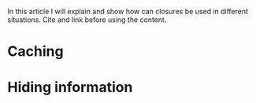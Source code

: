 In this article I will explain and show how can closures be used in different situations. Cite and link before using the content.

# Caching


# Hiding information

